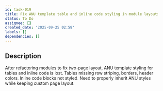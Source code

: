 ```yaml
---
id: task-019
title: Fix ANU template table and inline code styling in module layouts
status: To Do
assignee: []
created_date: '2025-09-25 02:58'
labels: []
dependencies: []
---
```


## Description

<!-- SECTION:DESCRIPTION:BEGIN -->
After refactoring modules to fix two-page layout, ANU template styling for tables and inline code is lost. Tables missing row striping, borders, header colors. Inline code blocks not styled. Need to properly inherit ANU styles while keeping custom page layout.
<!-- SECTION:DESCRIPTION:END -->
